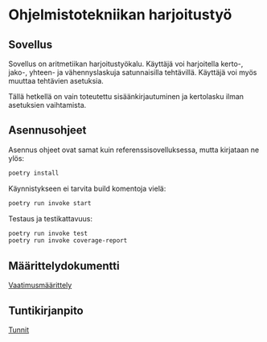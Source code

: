 # Ohjelmistotekniikan harjoitustyö
## Sovellus
Sovellus on aritmetiikan harjoitustyökalu. Käyttäjä voi harjoitella kerto-, jako-, yhteen- ja vähennyslaskuja satunnaisilla tehtävillä. Käyttäjä voi myös muuttaa tehtävien asetuksia.

Tällä hetkellä on vain toteutettu sisäänkirjautuminen ja kertolasku ilman asetuksien vaihtamista.

## Asennusohjeet

Asennus ohjeet ovat samat kuin referenssisovelluksessa, mutta kirjataan ne ylös:
```bash
poetry install
```
Käynnistykseen ei tarvita build komentoja vielä:
```bash
poetry run invoke start
``` 

Testaus ja testikattavuus:
```bash
poetry run invoke test
poetry run invoke coverage-report
```

## Määrittelydokumentti
[Vaatimusmäärittely](https://github.com/rtammisalo/ot-harjoitustyo/blob/master/dokumentaatio/vaatimusmaarittely.md)

## Tuntikirjanpito
[Tunnit](https://github.com/rtammisalo/ot-harjoitustyo/blob/master/dokumentaatio/tunnit.md)
